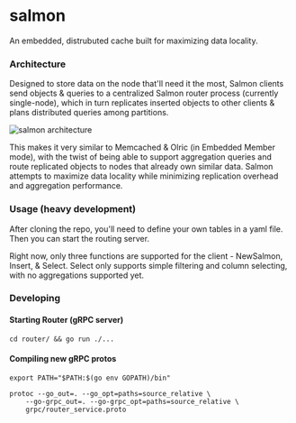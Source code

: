 # salmon

An embedded, distrubuted cache built for maximizing data locality.

### Architecture

Designed to store data on the node that'll need it the most, Salmon clients send objects & queries to a centralized Salmon router process (currently single-node), which in turn replicates inserted objects to other clients & plans distributed queries among partitions. 

![salmon architecture](https://github.com/Dreeseaw/salmon/blob/main/salmonarch.png?raw=true)

This makes it very similar to Memcached & Olric (in Embedded Member mode), with the twist of being able to support aggregation queries and route replicated objects to nodes that already own similar data. Salmon attempts to maximize data locality while minimizing replication overhead and aggregation performance. 

### Usage (heavy development)

After cloning the repo, you'll need to define your own tables in a yaml file. Then you can start the routing server.

Right now, only three functions are supported for the client - NewSalmon, Insert, & Select. Select only supports simple filtering and column selecting, with no aggregations supported yet. 


### Developing

#### Starting Router (gRPC server)

~~~
cd router/ && go run ./...
~~~

#### Compiling new gRPC protos

~~~
export PATH="$PATH:$(go env GOPATH)/bin"

protoc --go_out=. --go_opt=paths=source_relative \
    --go-grpc_out=. --go-grpc_opt=paths=source_relative \
    grpc/router_service.proto
~~~


